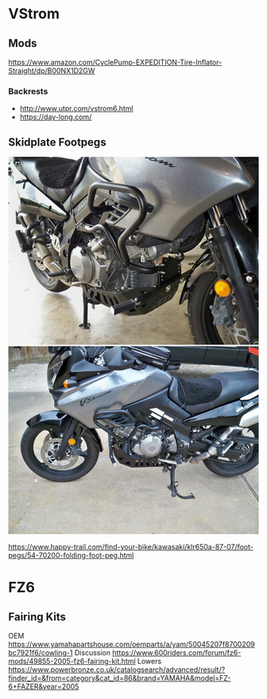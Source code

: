 <!-- TITLE: Motos -->
<!-- SUBTITLE: A quick summary of Motos -->

# VStrom
## Mods
https://www.amazon.com/CyclePump-EXPEDITION-Tire-Inflator-Straight/dp/B00NX1D2GW

### Backrests
* http://www.utpr.com/vstrom6.html
* https://day-long.com/

## Skidplate Footpegs
![1225114356 Ruuhj L](/uploads/1225114356-ruuhj-l.jpg "1225114356 Ruuhj L")
![1225114862 Jzeuc L](/uploads/1225114862-jzeuc-l.jpg "1225114862 Jzeuc L")

https://www.happy-trail.com/find-your-bike/kawasaki/klr650a-87-07/foot-pegs/54-70200-folding-foot-peg.html

# FZ6 
## Fairing Kits
OEM
https://www.yamahapartshouse.com/oemparts/a/yam/50045207f8700209bc7921f6/cowling-1
Discussion
https://www.600riders.com/forum/fz6-mods/49855-2005-fz6-fairing-kit.html
Lowers
https://www.powerbronze.co.uk/catalogsearch/advanced/result/?finder_id=&from=category&cat_id=86&brand=YAMAHA&model=FZ-6+FAZER&year=2005
